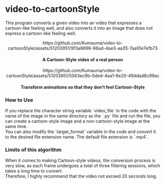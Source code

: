 # video-to-cartoonStyle
This program converts a given video into an video that expresses a cartoon-like feeling well, and also converts it into an image that does not express a cartoon-like feeling well.

<center>
    https://github.com/Kumauma/video-to-cartoonStyle/assets/51203951/9f3a9896-66ad-4ae3-aa35-7aa10e7efb73
    <h4>A Cartoon-Style video of a real person</h4>
    https://github.com/Kumauma/video-to-cartoonStyle/assets/51203951/5563ec9b-0ded-4aa1-9e20-49ddad8c99ac
    <h4>Transform animations so that they don't feel Cartoon-Style</h4>
</center>

<h3> How to Use</h3>
If you replace the character string variable `video_file` in the code with the name of the image in the same directory as the `.py` file and run the file, you can create a cartoon-style image and a non-cartoon-style image at the same time.<br>You can also modify the `target_format` variable in the code and convert it to the desired file extension name. The default file extension is `.mp4`.

<h3>Limits of this algorithm</h3>
When it comes to making Cartoon-style videos, the conversion process is very slow, as each frame undergoes a total of three filtering sessions, which takes a long time to convert.<br>Therefore, I highly recommend that the video not exceed 20 seconds long.

